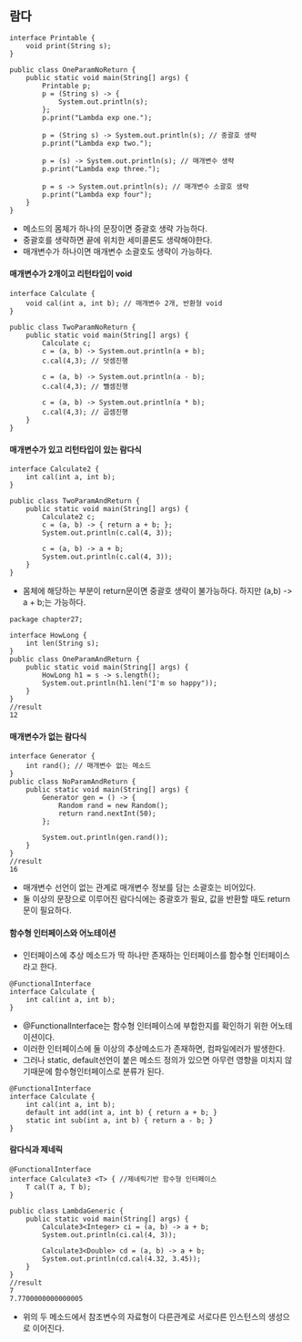 람다
---

```
interface Printable {
    void print(String s);
}

public class OneParamNoReturn {
    public static void main(String[] args) {
        Printable p;
        p = (String s) -> {
            System.out.println(s);
        };
        p.print("Lambda exp one.");

        p = (String s) -> System.out.println(s); // 중괄호 생략
        p.print("Lambda exp two.");

        p = (s) -> System.out.println(s); // 매개변수 생략
        p.print("Lambda exp three.");

        p = s -> System.out.println(s); // 매개변수 소괄호 생략
        p.print("Lambda exp four");
    }
}

```
- 메소드의 몸체가 하나의 문장이면 중괄호 생략 가능하다.
- 중괄호를 생략하면 끝에 위치한 세미콜론도 생략해야한다.
- 매개변수가 하나이면 매개변수 소괄호도 생략이 가능하다.

#### 매개변수가 2개이고 리턴타입이 void

```
interface Calculate {
    void cal(int a, int b); // 매개변수 2개, 반환형 void
}

public class TwoParamNoReturn {
    public static void main(String[] args) {
        Calculate c;
        c = (a, b) -> System.out.println(a + b);
        c.cal(4,3); // 덧셈진행

        c = (a, b) -> System.out.println(a - b);
        c.cal(4,3); // 뺄셈진행

        c = (a, b) -> System.out.println(a * b);
        c.cal(4,3); // 곱셈진행
    }
}
```

#### 매개변수가 있고 리턴타입이 있는 람다식

```
interface Calculate2 {
    int cal(int a, int b);
}

public class TwoParamAndReturn {
    public static void main(String[] args) {
        Calculate2 c;
        c = (a, b) -> { return a + b; };
        System.out.println(c.cal(4, 3));

        c = (a, b) -> a + b;
        System.out.println(c.cal(4, 3));
    }
}
```
- 몸체에 해당하는 부분이 return문이면 중괄호 생략이 불가능하다. 하지만 (a,b) -> a + b;는 가능하다.

```
package chapter27;

interface HowLong {
    int len(String s);
}
public class OneParamAndReturn {
    public static void main(String[] args) {
        HowLong h1 = s -> s.length();
        System.out.println(h1.len("I'm so happy"));
    }
}
//result
12
```

#### 매개변수가 없는 람다식

```
interface Generator {
    int rand(); // 매개변수 없는 메소드
}
public class NoParamAndReturn {
    public static void main(String[] args) {
        Generator gen = () -> {
            Random rand = new Random();
            return rand.nextInt(50);
        };

        System.out.println(gen.rand());
    }
}
//result
16
```
- 매개변수 선언이 없는 관계로 매개변수 정보를 담는 소괄호는 비어있다.
- 둘 이상의 문장으로 이루어진 람다식에는 중괄호가 필요, 값을 반환할 때도 return문이 필요하다.


#### 함수형 인터페이스와 어노테이션

- 인터페이스에 추상 메소드가 딱 하나만 존재하는 인터페이스를 함수형 인터페이스라고 한다.

```
@FunctionalInterface
interface Calculate {
	int cal(int a, int b);
}
```

- @FunctionalInterface는 함수형 인터페이스에 부합한지를 확인하기 위한 어노테이션이다.
- 이러한 인터페이스에 둘 이상의 추상메소드가 존재하면, 컴파일에러가 발생한다.
- 그러나 static, default선언이 붙은 메소드 정의가 있으면 아무런 영향을 미치지 않기때문에 함수형인터페이스로 분류가 된다.

```
@FunctionalInterface
interface Calculate {
	int cal(int a, int b);
    default int add(int a, int b) { return a + b; }
    static int sub(int a, int b) { return a - b; }
}
```

#### 람다식과 제네릭

```
@FunctionalInterface
interface Calculate3 <T> { //제네릭기반 함수형 인터페이스
    T cal(T a, T b);
}

public class LambdaGeneric {
    public static void main(String[] args) {
        Calculate3<Integer> ci = (a, b) -> a + b;
        System.out.println(ci.cal(4, 3));

        Calculate3<Double> cd = (a, b) -> a + b;
        System.out.println(cd.cal(4.32, 3.45));
    }
}
//result
7
7.7700000000000005
```
- 위의 두 메소드에서 참조변수의 자료형이 다른관계로 서로다른 인스턴스의 생성으로 이어진다.